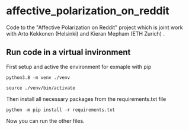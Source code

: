 # affective_polarization_on_reddit
Code to the "Affective Polarization on Reddit" project which is joint work with Arto Kekkonen (Helsinki) and Kieran Mepham (ETH Zurich) .


## Run code in a virtual invironment

First setup and active the environment for exmaple with pip

```{bash}
python3.8 -m venv ./venv

source ./venv/bin/activate
```

Then install all necessary packages from the requirements.txt file

```{bash}
python -m pip install -r requirements.txt 
```

Now you can run the other files.
